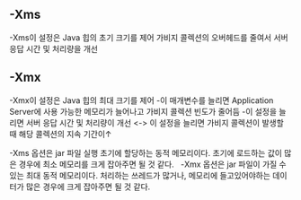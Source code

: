## -Xms
-Xms이 설정은 Java 힙의 초기 크기를 제어
가비지 콜렉션의 오버헤드를 줄여서 서버 응답 시간 및 처리량을 개선

## -Xmx
-Xmx이 설정은 Java 힙의 최대 크기를 제어
-이 매개변수를 늘리면 Application Server에 사용 가능한 메모리가 늘어나고 가비지 콜렉션 빈도가 줄어듬
-이 설정을 늘리면 서버 응답 시간 및 처리량이 개선 <-> 이 설정을 늘리면 가비지 콜렉션이 발생할 때 해당 콜렉션의 지속 기간이↑











-Xms 옵션은 jar 파일 실행 초기에 할당하는 동적 메모리이다. 초기에 로드하는 값이 많은 경우에 최소 메모리를 크게 잡아주면 될 것 같다.
 
-Xmx 옵션은 jar 파일이 가질 수 있는 최대 동적 메모리이다. 처리하는 쓰레드가 많거나, 메모리에 들고있어야하는 데이터가 많은 경우에 크게 잡아주면 될 것 같다.
